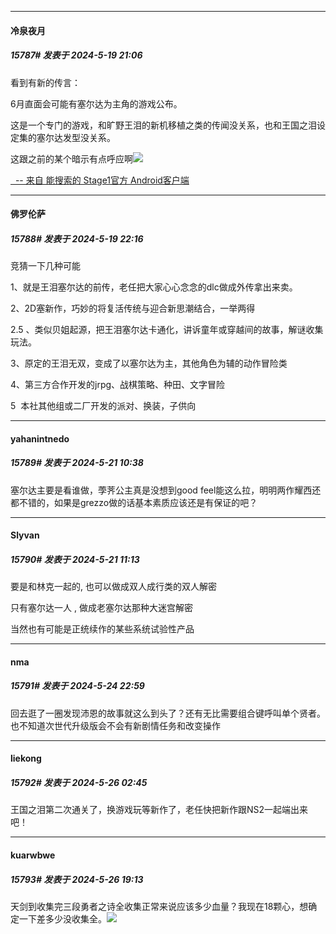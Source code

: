 ﻿
*****

####  冷泉夜月  
##### 15787#       发表于 2024-5-19 21:06

看到有新的传言：

6月直面会可能有塞尔达为主角的游戏公布。

这是一个专门的游戏，和旷野王泪的新机移植之类的传闻没关系，也和王国之泪设定集的塞尔达发型没关系。 ​​​

这跟之前的某个暗示有点呼应啊<img src="https://static.saraba1st.com/image/smiley/face2017/025.png" referrerpolicy="no-referrer">

[  -- 来自 能搜索的 Stage1官方 Android客户端](https://www.coolapk.com/apk/140634)

*****

####  佛罗伦萨  
##### 15788#       发表于 2024-5-19 22:16

竞猜一下几种可能

1、就是王泪塞尔达的前传，老任把大家心心念念的dlc做成外传拿出来卖。

2、2D塞新作，巧妙的将复活传统与迎合新思潮结合，一举两得

2.5 、类似贝姐起源，把王泪塞尔达卡通化，讲诉童年或穿越间的故事，解谜收集玩法。

3、原定的王泪无双，变成了以塞尔达为主，其他角色为辅的动作冒险类

4、第三方合作开发的jrpg、战棋策略、种田、文字冒险

5  本社其他组或二厂开发的派对、换装，子供向

*****

####  yahanintnedo  
##### 15789#       发表于 2024-5-21 10:38

塞尔达主要是看谁做，荸荠公主真是没想到good feel能这么拉，明明两作耀西还都不错的，如果是grezzo做的话基本素质应该还是有保证的吧？

*****

####  Slyvan  
##### 15790#       发表于 2024-5-21 11:13

要是和林克一起的, 也可以做成双人成行类的双人解密

只有塞尔达一人 , 做成老塞尔达那种大迷宫解密

当然也有可能是正统续作的某些系统试验性产品

*****

####  nma  
##### 15791#       发表于 2024-5-24 22:59

回去逛了一圈发现沛恩的故事就这么到头了？还有无比需要组合键呼叫单个贤者。也不知道次世代升级版会不会有新剧情任务和改变操作


*****

####  liekong  
##### 15792#       发表于 2024-5-26 02:45

王国之泪第二次通关了，换游戏玩等新作了，老任快把新作跟NS2一起端出来吧！


*****

####  kuarwbwe  
##### 15793#       发表于 2024-5-26 19:13

天剑到收集完三段勇者之诗全收集正常来说应该多少血量？我现在18颗心，想确定一下差多少没收集全。<img src="https://static.saraba1st.com/image/smiley/face2017/024.png" referrerpolicy="no-referrer">

